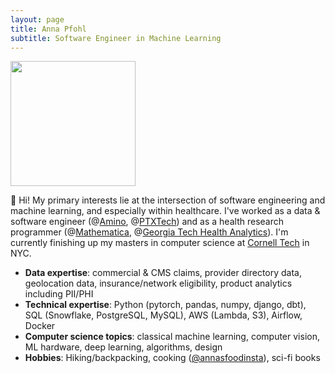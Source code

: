 ```yaml
---
layout: page
title: Anna Pfohl
subtitle: Software Engineer in Machine Learning
---
```


<img src="{{ 'assets/img/avatar-icon.jpg' | relative_url }}" width="200" height="200" class="center"/>

👋 Hi! My primary interests lie at the intersection of software engineering and machine learning, and especially within healthcare. I've worked as a data & software engineer (@[Amino](https://partners.amino.com/), @[PTXTech](https://ptxtech.com/)) and as a health research programmer (@[Mathematica](https://www.mathematica.org/), @[Georgia Tech Health Analytics](https://www.healthanalytics.gatech.edu/)). I'm currently finishing up my masters in computer science at [Cornell Tech](https://www.tech.cornell.edu) in NYC.

* **Data expertise**: commercial & CMS claims, provider directory data, geolocation data, insurance/network eligibility, product analytics including PII/PHI
* **Technical expertise**: Python (pytorch, pandas, numpy, django, dbt), SQL (Snowflake, PostgreSQL, MySQL), AWS (Lambda, S3), Airflow, Docker
* **Computer science topics**: classical machine learning, computer vision, ML hardware, deep learning, algorithms, design
* **Hobbies**: Hiking/backpacking, cooking ([@annasfoodinsta](https://instagram.com/annasfoodinsta)), sci-fi books